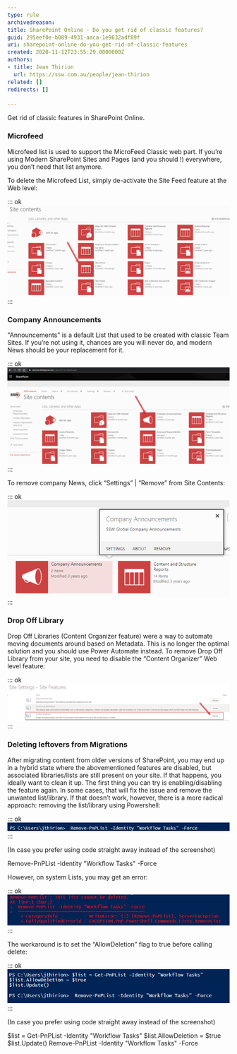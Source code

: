 ```yaml
---
type: rule
archivedreason: 
title: SharePoint Online - Do you get rid of classic features?
guid: 295eef0e-b089-4931-aaca-1e9632adf89f
uri: sharepoint-online-do-you-get-rid-of-classic-features
created: 2020-11-12T23:55:29.0000000Z
authors:
- title: Jean Thirion
  url: https://ssw.com.au/people/jean-thirion
related: []
redirects: []

---
```


Get rid of classic features in SharePoint Online.

<!--endintro-->

### Microfeed


Microfeed list is used to support the MicroFeed Classic web part. If you’re using Modern SharePoint Sites and Pages (and you should !) everywhere, you don’t need that list anymore.

To delete the Microfeed List, simply de-activate the Site Feed feature at the Web level:

::: ok  
![](microfeed-sharepoint.png)  
:::  

### Company Announcements

"Announcements" is a default List that used to be created with classic Team Sites. If you’re not using it, chances are you will never do, and modern News should be your replacement for it.

::: ok  
![](company-announcements-sharepoint.png)  
:::  

To remove company News, click “Settings” | “Remove” from Site Contents:

::: ok  
![](site-feed-sharepoint2.png)  
:::  

### Drop Off Library

Drop Off Libraries (Content Organizer feature) were a way to automate moving documents around based on Metadata. This is no longer the optimal solution and you should use Power Automate instead. To remove Drop Off Library from your site, you need to disable the “Content Organizer” Web level feature:

::: ok  
![](content-organizer-sharepoint.png)  
:::  

### Deleting leftovers from Migrations


After migrating content from older versions of SharePoint, you may end up in a hybrid state where the abovementioned features are disabled, but associated libraries/lists are still present on your site. If that happens, you ideally want to clean it up.
The first thing you can try is enabling/disabling the feature again. In some cases, that will fix the issue and remove the unwanted list/library.
If that doesn’t work, however, there is a more radical approach: removing the list/library using Powershell:

::: ok  
![](jean-migration-1.jpg)  
:::  

(In case you prefer using code straight away instead of the screenshot)

Remove-PnPList -Identity "Workflow Tasks" -Force

However, on system Lists, you may get an error:

::: ok  
![](jean-migration-2.jpg)  
:::  

The workaround is to set the “AllowDeletion” flag to true before calling delete:

::: ok  
![](jean-migration-3.png)  
:::  

(In case you prefer using code straight away instead of the screenshot)

$list = Get-PnPList -Identity "Workflow Tasks"
$list.AllowDeletion = $true
$list.Update()
Remove-PnPList -Identity "Workflow Tasks" -Force

